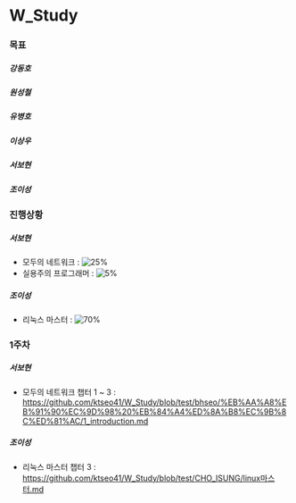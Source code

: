 # W_Study

### 목표
##### 강동호
##### 원성철
##### 유병호
##### 이상우
##### 서보현
##### 조이성

### 진행상황

##### 서보현
  -  모두의 네트워크 : ![25%](https://progress-bar.dev/25)
  -  실용주의 프로그래머 : ![5%](https://progress-bar.dev/5)

##### 조이성
  -  리눅스 마스터 : ![70%](https://progress-bar.dev/70)

### 1주차
##### 서보현
-  모두의 네트워크 챕터 1 ~ 3 : https://github.com/ktseo41/W_Study/blob/test/bhseo/%EB%AA%A8%EB%91%90%EC%9D%98%20%EB%84%A4%ED%8A%B8%EC%9B%8C%ED%81%AC/1_introduction.md

##### 조이성
-  리눅스 마스터 챕터 3 : https://github.com/ktseo41/W_Study/blob/test/CHO_ISUNG/linux마스터.md
